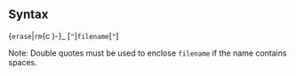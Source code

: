 ## Syntax

{`erase`\|`rm`<span options=")-">{c
)-}_ \[`"`\]`filename`\[`"`\]

Note: Double quotes must be used to enclose `filename` if the name
contains spaces.
